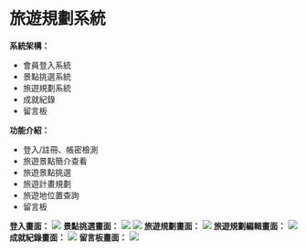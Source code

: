 # 旅遊規劃系統

**系統架構：**
- 會員登入系統
- 景點挑選系統
- 旅遊規劃系統
- 成就紀錄
- 留言板


**功能介紹：**
- 登入/註冊、帳密檢測
- 旅遊景點簡介查看
- 旅遊景點挑選
- 旅遊計畫規劃
- 旅遊地位置查詢 
- 留言板


**登入畫面：**
<img src =https://github.com/demichuang/gitLab/blob/master/doc/1.png>
**景點挑選畫面：**
<img src =https://github.com/demichuang/gitLab/blob/master/doc/2.png>
<img src =https://github.com/demichuang/gitLab/blob/master/doc/22.png>
**旅遊規劃畫面：**
<img src =https://github.com/demichuang/gitLab/blob/master/doc/3.png>
**旅遊規劃編輯畫面：**
<img src =https://github.com/demichuang/gitLab/blob/master/doc/33.png>
**成就紀錄畫面：**
<img src =https://github.com/demichuang/gitLab/blob/master/doc/4.png>
**留言板畫面：**
<img src =https://github.com/demichuang/gitLab/blob/master/doc/5.png>
